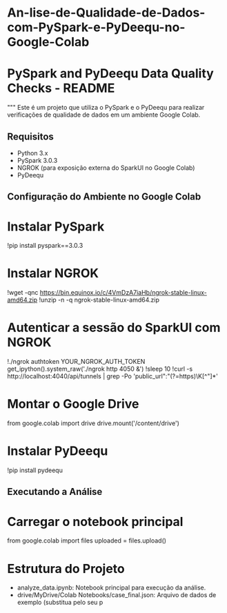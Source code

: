 # An-lise-de-Qualidade-de-Dados-com-PySpark-e-PyDeequ-no-Google-Colab

# PySpark and PyDeequ Data Quality Checks - README

"""
Este é um projeto que utiliza o PySpark e o PyDeequ para realizar verificações de qualidade de dados em um ambiente Google Colab.

## Requisitos

- Python 3.x
- PySpark 3.0.3
- NGROK (para exposição externa do SparkUI no Google Colab)
- PyDeequ

## Configuração do Ambiente no Google Colab

# Instalar PySpark
!pip install pyspark==3.0.3

# Instalar NGROK
!wget -qnc https://bin.equinox.io/c/4VmDzA7iaHb/ngrok-stable-linux-amd64.zip
!unzip -n -q ngrok-stable-linux-amd64.zip

# Autenticar a sessão do SparkUI com NGROK
!./ngrok authtoken YOUR_NGROK_AUTH_TOKEN
get_ipython().system_raw('./ngrok http 4050 &')
!sleep 10
!curl -s http://localhost:4040/api/tunnels | grep -Po 'public_url":"(?=https)\K[^"]*'

# Montar o Google Drive
from google.colab import drive
drive.mount('/content/drive')

# Instalar PyDeequ
!pip install pydeequ

## Executando a Análise

# Carregar o notebook principal
from google.colab import files
uploaded = files.upload()

# Estrutura do Projeto
- analyze_data.ipynb: Notebook principal para execução da análise.
- drive/MyDrive/Colab Notebooks/case_final.json: Arquivo de dados de exemplo (substitua pelo seu p
